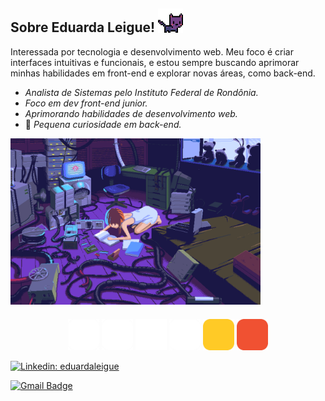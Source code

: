 <h2>Sobre Eduarda Leigue! <img src="./assets_readme/cat.gif" height="7%" width="8%"></h2>

Interessada por tecnologia e desenvolvimento web. Meu foco é criar interfaces intuitivas e funcionais, e estou sempre buscando aprimorar minhas habilidades em front-end e explorar novas áreas, como back-end.
 
- <em> Analista de Sistemas pelo Instituto Federal de Rondônia.</em>
- <em>Foco em dev front-end junior.</em>
- <em>Aprimorando habilidades de desenvolvimento web.</em>
- 👀 <em>Pequena curiosidade em back-end.</em>

<img align= "center" alt="Night Coding" src="./assets_readme/cybergirl.gif" width='400'/>

### 

<div align="center">
      <td><img src="./assets_readme/vscode-light.svg" width="50"></td>
      <td><img src="./assets_readme/python-light.svg" width="50"></td>
      <td><img src="./assets_readme/html-light.svg" width="50"></td>
      <td><img src="./assets_readme/css-light.svg" width="50"></td>
      <td><img src="./assets_readme/javascript.svg" width="50"></td>
      <td><img src="./assets_readme/git.svg" width="50"></td>
</div>

[![Linkedin: eduardaleigue](https://img.shields.io/badge/-eduardaleigue-blue?style=flat-square&logo=Linkedin&logoColor=white&link=https://www.linkedin.com/in/eduardaleigue/)](https://www.linkedin.com/in/eduarda-leigue)

[![Gmail Badge](https://img.shields.io/badge/ed.leigue@hotemail.com-006bed?style=flat-square&logo=Gmail&logoColor=white&link=mailto:ed.leigue@hotmail.com)](mailto:ed.leigue@hotmail.com)
